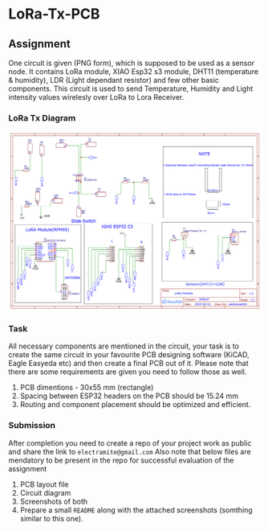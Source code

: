 # LoRa-Tx-PCB

## Assignment
One circuit is given (PNG form), which is supposed to be used as a sensor node. It contains LoRa module, XIAO Esp32 s3 module, DHT11 (temperature & humidity), LDR (Light dependant resistor) and few other basic components. This circuit is used to send Temperature, Humidity and Light intensity values wirelesly over LoRa to Lora Receiver.

### LoRa Tx Diagram
![Diagram](<Schematic_LoRa-Tx-PCB-Module_2025-04-11.png>)

### Task
All necessary components are mentioned in the circuit, your task is to create the same circuit in your favourite PCB designing software (KiCAD, Eagle Easyeda etc) and then create a final PCB out of it. Please note that there are some requirements are given you need to follow those as well.

1. PCB dimentions - 30x55 mm (rectangle)
2. Spacing between ESP32 headers on the PCB should be 15.24 mm
3. Routing and component placement should be optimized and efficient. 

### Submission 
After completion you need to create a repo of your project work as public and share the link to `electramite@gmail.com`
Also note that below files are mendatory to be present in the repo for successful evaluation of the assignment 

1. PCB layout file
2. Circuit diagram 
3. Screenshots of both 
4. Prepare a small `README` along with the attached screenshots (somthing similar to this one).

